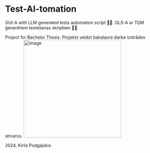 # Test-AI-tomation
GUI-A with LLM generated tests automation script 🤖🍅.
GLS-A ar TĢM ģenerētiem testešanas skriptiem 🤖🍅.

Project for Bachelor Thesis.
Projekts veidot bakalaura darba izstrādes ietvaros.
<img width="320" alt="image" src="https://github.com/user-attachments/assets/7010424f-9d3f-447a-af21-8e32f7097fe8">

2024, Kirils Podgaļskis
